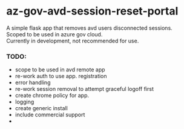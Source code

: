 # az-gov-avd-session-reset-portal
A simple flask app that removes avd users disconnected sessions.<br>
Scoped to be used in azure gov cloud. <br>
Currently in development, not recommended for use.


### TODO:
* scope to be used in avd remote app
* re-work auth to use app. registration 
* error handling
* re-work session removal to attempt graceful logoff first 
* create chrome policy for app. 
* logging
* create generic install
* include commercial support
* 
